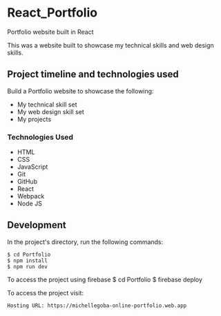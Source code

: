 # React_Portfolio
Portfolio website built in React

This was a website built to showcase my technical skills and web design skills.


## Project timeline and technologies used

Build a Portfolio website to showcase the following:
* My technical skill set
* My web design skill set
* My projects

### Technologies Used

* HTML
* CSS
* JavaScript 
* Git
* GitHub
* React
* Webpack
* Node JS


## Development

In the project's directory, run the following commands:

```
$ cd Portfolio
$ npm install
$ npm run dev
```

To access the project using firebase
 $ cd Portfolio
 $ firebase deploy

To access the project visit:

```
Hosting URL: https://michellegoba-online-portfolio.web.app

```


